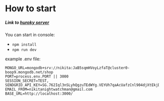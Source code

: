 <h1> How to start</h1>
<h5>Link to <a href="https://lit-caverns-88137.herokuapp.com/">huroky server</a></h5>
  
You can start in console: 

* `npm install`
* `npm run dev`


example .env file:
```
MONGO_URL=mongodb+srv://nikita:JaB5sqmHVoyLzfaT@cluster0-boop9.mongodb.net/shop
PORT=process.env.PORT || 3000
SESSION_SECRET=TEST,
SENDGRID_API_KEY=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
EMAIL_FROM=nikitanightwatchman@gmail.com
BASE_URL=http://localhost:3000/
```
